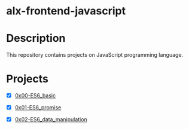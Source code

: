 # alx-frontend-javascript

# Description
This repository contains projects on JavaScript programming language.

# Projects
- [x] [0x00-ES6_basic](./0x00-ES6_basic)
- [x] [0x01-ES6_promise](./0x01-ES6_promise)
- [x] [0x02-ES6_data_manipulation](./0x02-ES6_data_manipulation)


